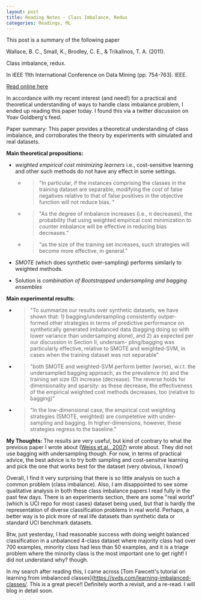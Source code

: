 ```yaml
---
layout: post
title: Reading Notes - Class Imbalance, Redux
categories: Readings, ML 
---
```

This post is a summary of the following paper

Wallace, B. C., Small, K., Brodley, C. E., & Trikalinos, T. A. (2011). 

Class imbalance, redux. 

In IEEE 11th International Conference on Data Mining (pp. 754-763). IEEE.

[Read online here](https://pdfs.semanticscholar.org/a8ef/5a810099178b70d1490a4e6fc4426b642cde.pdf)

In accordance with my recent interest (and need!) for a practical and theoretical understanding of ways to handle class imbalance problem, I ended up reading this paper today. I found this via a twitter discussion on Yoav Goldberg's feed.

Paper summary: This paper provides a theoretical understanding of class imbalance, and corroborates the theory by experiments with simulated and real datasets. 

**Main theoretical propositions:**

* *weighted  empirical cost  minimizing  learners* i.e., cost-sensitive learning and other such methods do not have any effect in some settings. 
  - > "In particular, if the instances comprising
the classes in the training dataset are separable, modifying
the cost of false negatives relative to that of false positives in
the objective function will not reduce bias. "

  - > "As the degree of imbalance increases (i.e., π decreases), the
probability that using weighted empirical cost minimization
to counter imbalance will be effective in reducing bias
decreases."

  - >  "as the size of the training set increases, such strategies will become more
effective, in general."

* *SMOTE* (which does synthetic over-sampling) performs similarly to weighted methods.

* Solution is *combination of Bootstrapped undersampling and bagging ensembles*

**Main experimental results:**

* > "To summarize our results over synthetic datasets, we have
shown that: 1) bagging/undersampling consistently outper-
formed other strategies in terms of predictive performance
on synthetically generated imbalanced data (bagging doing
so with lower variance than undersamping alone), and 2)
as expected per our discussion in Section II, undersam-
pling/bagging was particularly effective, relative to SMOTE
and weighted-SVM, in cases when the training dataset was
not separable"

* > "both SMOTE and weighted-SVM perform better (worse), w.r.t.
the undersampled bagging approach, as the prevalence (π)
and the training set size (D) increase (decrease). The reverse
holds for dimensionality and sparsity: as these decrease,
the effectiveness of the empirical weighted cost methods
decreases, too (relative to bagging)"

* > "In the low-dimensional case, the empirical cost weighting
strategies (SMOTE, weighted) are competetive with under-
sampling and bagging. In higher-dimensions, however, these
strategies regress to the baseline."

**My Thoughts:**
The results are very useful, but kind of contrary to what the previous paper I wrote about ([Weiss et.al., 2007](https://nishkalavallabhi.github.io/CostSensitiveLearningVsSampling/)) wrote about. They did not use bagging with undersampling though. 
For now, in terms of practical advice, the best advice is to try both sampling and cost-sensitve learning and pick the one that works best
for the dataset (very obvious, I know!) 

Overall,  I find it very surprising that there is so little analysis on such a common problem (class imbalance). Also, I am disappointed to see some qualitative analysis in both these class imbalance papers I read fully in the past few days. There is an experiments section, there are some "real world" (which is UCI repo for most cases) dataset being used, but that is hardly the representation of diverse classification problems in real world. Perhaps, a better way is to pick more of real life datasets than synthetic data or standard UCI benchmark datasets. 

Btw, just yesterday, I had reasonable success with doing weight balanced classification in a unbalanced 4-class dataset where majority class had over 700 examples, minority class had less than 50 examples, and it is a triage problem where the minority class is the most important one to get right! I did not understand why? though.

In my search after reading this, I came across [Tom Fawcett's tutorial on learning from imbalanced classes](https://svds.com/learning-imbalanced-classes/. This is a great piece!! Definitely worth a revisit, and a re-read. I will blog in detail soon.



